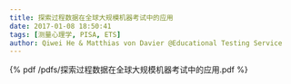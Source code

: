 ```yaml
---
title: 探索过程数据在全球大规模机器考试中的应用
date: 2017-01-08 18:50:41
tags: [测量心理学, PISA, ETS]
author: Qiwei He & Matthias von Davier @Educational Testing Service
---
```


{% pdf /pdfs/探索过程数据在全球大规模机器考试中的应用.pdf  %}
